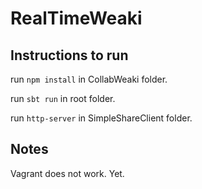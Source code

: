 # RealTimeWeaki

## Instructions to run

run `npm install` in CollabWeaki folder.

run `sbt run` in root folder.

run `http-server` in SimpleShareClient folder.

## Notes

Vagrant does not work. Yet.
